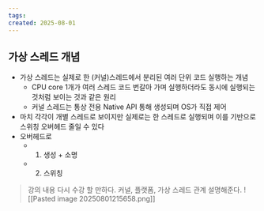 ```yaml
---
tags: 
created: 2025-08-01
---
```

## 가상 스레드 개념
- 가상 스레드는 실제로 한 (커널)스레드에서 분리된 여러 단위 코드 실행하는 개념
	- CPU core 1개가 여러 스레드 코드 번갈아 가며 실행하더라도 동시에 실행되는 것처럼 보이는 것과 같은 원리
	- 커널 스레드는 통상 전용 Native API 통해 생성되며 OS가 직접 제어
- 마치 각각이 개별 스레드로 보이지만 실제로는 한 스레드로 실행되며 이를 기반으로 스위칭 오버헤드 줄일 수 있다
- 오버헤드로
	- 1. 생성 + 소명
	- 2. 스위칭

> 강의 내용 다시 수강 할 만하다. 커널, 플랫폼, 가상 스레드 관계 설명해준다.
![[Pasted image 20250801215658.png]]